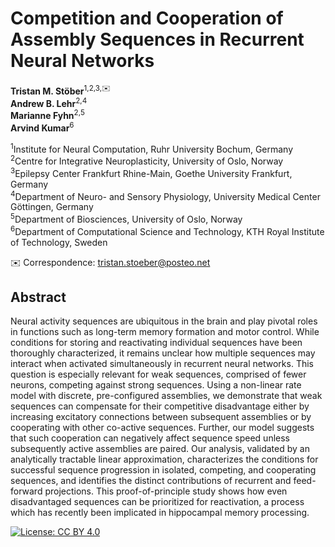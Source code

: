 # Competition and Cooperation of Assembly Sequences in Recurrent Neural Networks

**Tristan M. Stöber**<sup>1,2,3,✉️</sup>  
**Andrew B. Lehr**<sup>2,4</sup>  
**Marianne Fyhn**<sup>2,5</sup>  
**Arvind Kumar**<sup>6</sup>

<sup>1</sup>Institute for Neural Computation, Ruhr University Bochum, Germany  
<sup>2</sup>Centre for Integrative Neuroplasticity, University of Oslo, Norway  
<sup>3</sup>Epilepsy Center Frankfurt Rhine-Main, Goethe University Frankfurt, Germany  
<sup>4</sup>Department of Neuro- and Sensory Physiology, University Medical Center Göttingen, Germany  
<sup>5</sup>Department of Biosciences, University of Oslo, Norway  
<sup>6</sup>Department of Computational Science and Technology, KTH Royal Institute of Technology, Sweden  

✉️ Correspondence: [tristan.stoeber@posteo.net](mailto:tristan.stoeber@posteo.net)

## Abstract

Neural activity sequences are ubiquitous in the brain and play pivotal roles in functions such as long-term memory formation and motor control. While conditions for storing and reactivating individual sequences have been thoroughly characterized, it remains unclear how multiple sequences may interact when activated simultaneously in recurrent neural networks. This question is especially relevant for weak sequences, comprised of fewer neurons, competing against strong sequences. Using a non-linear rate model with discrete, pre-configured assemblies, we demonstrate that weak sequences can compensate for their competitive disadvantage either by increasing excitatory connections between subsequent assemblies or by cooperating with other co-active sequences. Further, our model suggests that such cooperation can negatively affect sequence speed unless subsequently active assemblies are paired. Our analysis, validated by an analytically tractable linear approximation, characterizes the conditions for successful sequence progression in isolated, competing, and cooperating sequences, and identifies the distinct contributions of recurrent and feed-forward projections. This proof-of-principle study shows how even disadvantaged sequences can be prioritized for reactivation, a process which has recently been implicated in hippocampal memory processing.

[![License: CC BY 4.0](https://img.shields.io/badge/License-CC%20BY%204.0-lightgrey.svg)](https://creativecommons.org/licenses/by/4.0/)

